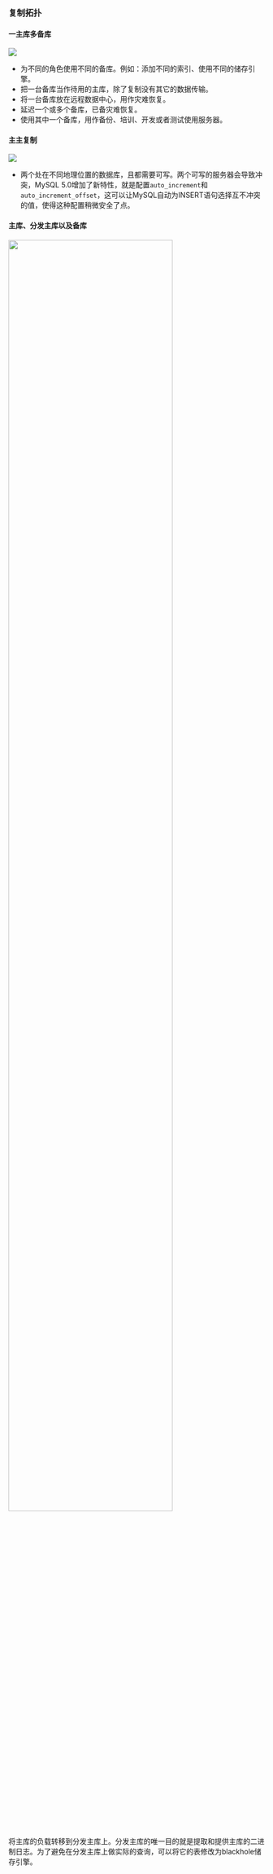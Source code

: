 ### 复制拓扑

#### 一主库多备库

<img src="https://i.loli.net/2020/08/27/sAyx9GtrIFd8lhX.png"/>

- 为不同的角色使用不同的备库。例如：添加不同的索引、使用不同的储存引擎。
- 把一台备库当作待用的主库，除了复制没有其它的数据传输。
- 将一台备库放在远程数据中心，用作灾难恢复。
- 延迟一个或多个备库，已备灾难恢复。
- 使用其中一个备库，用作备份、培训、开发或者测试使用服务器。

#### 主主复制

<img src="https://i.loli.net/2020/08/27/KhGlR4BNrstUy5n.png"/>

- 两个处在不同地理位置的数据库，且都需要可写。两个可写的服务器会导致冲突，MySQL 5.0增加了新特性，就是配置`auto_increment`和`auto_increment_offset`，这可以让MySQL自动为INSERT语句选择互不冲突的值，使得这种配置稍微安全了点。

#### 主库、分发主库以及备库

<img src="https://i.loli.net/2020/08/27/C5lSkEsGxgLKJrW.png" width=80%/>

将主库的负载转移到分发主库上。分发主库的唯一目的就是提取和提供主库的二进制日志。为了避免在分发主库上做实际的查询，可以将它的表修改为blackhole储存引擎。